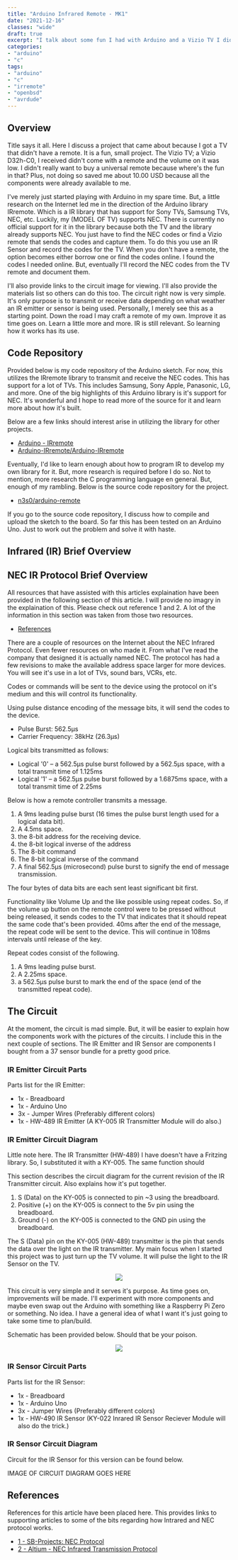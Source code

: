 ```yaml
---
title: "Arduino Infrared Remote - MK1"
date: "2021-12-16"
classes: "wide"
draft: true
excerpt: "I talk about some fun I had with Arduino and a Vizio TV I didn't have a remote for. Possible multi-part."
categories:
- "arduino"
- "c"
tags:
- "arduino"
- "c"
- "irremote"
- "openbsd"
- "avrdude"
---
```


## Overview

Title says it all. Here I discuss a project that came about because I got a TV that didn't have a
remote. It is a fun, small project. The Vizio TV; a Vizio D32h-C0, I received didn't come with a 
remote and the volume on it was low. I didn't really want to buy a universal remote because where's 
the fun in that? Plus, not doing so saved me about 10.00 USD because all the components were already 
available to me.

I've merely just started playing with Arduino in my spare time. But, a little research on the Internet
led me in the direction of the Arduino library IRremote. Which is a IR library that has support for
Sony TVs, Samsung TVs, NEC, etc. Luckily, my (MODEL OF TV) supports NEC. There is currently no official
support for it in the library because both the TV and the library already supports NEC. You just have
to find the NEC codes or find a Vizio remote that sends the codes and capture them. To do this you use
an IR Sensor and record the codes for the TV. When you don't have a remote, the option becomes either
borrow one or find the codes online. I found the codes I needed online. But, eventually I'll record the
NEC codes from the TV remote and document them.

I'll also provide links to the circuit image for viewing. I'll also provide the materials list so others
can do this too. The circuit right now is very simple. It's only purpose is to transmit or receive data
depending on what weather an IR emitter or sensor is being used. Personally, I merely see this as a starting
point. Down the road I may craft a remote of my own. Improve it as time goes on. Learn a little more and more.
IR is still relevant. So learning how it works has its use.

## Code Repository

Provided below is my code repository of the Arduino sketch. For now, this utilizes the IRremote library to
transmit and receive the NEC codes. This has support for a lot of TVs. This includes Samsung, Sony Apple,
Panasonic, LG, and more. One of the big highlights of this Arduino library is it's support for NEC. It's
wonderful and I hope to read more of the source for it and learn more about how it's built.

Below are a few links should interest arise in utilizing the library for other projects.

- [Arduino - IRremote](https://www.arduino.cc/reference/en/libraries/irremote/)
- [Arduino-IRremote/Arduino-IRremote](https://github.com/Arduino-IRremote/Arduino-IRremote)

Eventually, I'd like to learn enough about how to program IR to develop my own library for it. But, more
research is required before I do so. Not to mention, more research the C programming language en general.
But, enough of my rambling. Below is the source code repository for the project.

- [n3s0/arduino-remote](https://github.com/n3s0/arduino-remote)

If you go to the source code repository, I discuss how to compile and upload the sketch to the board.
So far this has been tested on an Arduino Uno. Just to work out the problem and solve it with haste.

## Infrared (IR) Brief Overview



## NEC IR Protocol Brief Overview

All resources that have assisted with this articles explaination have been provided in the following
section of this article. I will provide no imagry in the explaination of this. Please check out
reference 1 and 2. A lot of the information in this section was taken from those two resources.

- [References](#references)

There are a couple of resources on the Internet about the NEC Infrared Protocol. Even fewer resources on
who made it. From what I've read the company that designed it is actually named NEC. The protocol has had 
a few revisions to make the available address space larger for more devices. You will see it's use in a 
lot of TVs, sound bars, VCRs, etc.

Codes or commands will be sent to the device using the protocol on it's medium and this will control its
functionality.

Using pulse distance encoding of the message bits, it will send the codes to the device.

- Pulse Burst: 562.5µs
- Carrier Frequency: 38kHz (26.3µs)

Logical bits transmitted as follows:

- Logical '0' – a 562.5µs pulse burst followed by a 562.5µs space, with a total transmit time of 1.125ms
- Logical '1' – a 562.5µs pulse burst followed by a 1.6875ms space, with a total transmit time of 2.25ms

Below is how a remote controller transmits a message.

1. A 9ms leading pulse burst (16 times the pulse burst length used for a logical data bit).
2. A 4.5ms space.
3. the 8-bit address for the receiving device.
4. the 8-bit logical inverse of the address
5. The 8-bit command
6. The 8-bit logical inverse of the command
7. A final 562.5µs (microsecond) pulse burst to signify the end of message transmission.

The four bytes of data bits are each sent least significant bit first.

Functionality like Volume Up and the like possible using repeat codes. So, if the volume up button on
the remote control were to be pressed without being released, it sends codes to the TV that indicates
that it should repeat the same code that's been provided. 40ms after the end of the message, the repeat
code will be sent to the device. This will continue in 108ms intervals until release of the key.

Repeat codes consist of the following.

1. A 9ms leading pulse burst.
2. A 2.25ms space.
3. a 562.5µs pulse burst to mark the end of the space (end of the transmitted repeat code).

## The Circuit

At the moment, the circuit is mad simple. But, it will be easier to explain how the components work with
the pictures of the circuits. I include this in the next couple of sections. The IR Emitter and IR Sensor
are components I bought from a 37 sensor bundle for a pretty good price.

### IR Emitter Circuit Parts

Parts list for the IR Emitter:

- 1x - Breadboard
- 1x - Arduino Uno
- 3x - Jumper Wires (Preferably different colors)
- 1x - HW-489 IR Emitter (A KY-005 IR Transmitter Module will do also.)

### IR Emitter Circuit Diagram

Little note here. The IR Transmitter (HW-489) I have doesn't have a Fritzing library. So, I substituted
it with a KY-005. The same function should 

This section describes the circuit diagram for the current revision of the IR Transmitter circuit. Also
explains how it's put together.

1. S (Data) on the KY-005 is connected to pin ~3 using the breadboard.
2. Positive (+) on the KY-005 is connect to the 5v pin using the breadboard.
3. Ground (-) on the KY-005 is connected to the GND pin using the breadboard.

The S (Data) pin on the KY-005 (HW-489) transmitter is the pin that sends the data over the light on
the IR transmitter. My main focus when I started this project was to just turn up the TV volume. It
will pulse the light to the IR Sensor on the TV.

<p align="center">
  <img src="{{site.url}}/assets/img/arduino-tv-remote-mk1/IRRemote-MK1-Breadboard.png">
</p>

This circuit is very simple and it serves it's purpose. As time goes on, improvements will be made.
I'll experiment with more components and maybe even swap out the Arduino with something like a Raspberry Pi
Zero or something. No idea. I have a general idea of what I want it's just going to take some time to plan/build.

Schematic has been provided below. Should that be your poison.

<p align="center">
  <img src="{{site.url}}/assets/img/arduino-tv-remote-mk1/IRRemote-MK1-Schematic.png">
</p>

### IR Sensor Circuit Parts

Parts list for the IR Sensor:

- 1x - Breadboard
- 1x - Arduino Uno
- 3x - Jumper Wires (Preferably different colors)
- 1x - HW-490 IR Sensor (KY-022 Inrared IR Sensor Reciever Module will also do the trick.)

### IR Sensor Circuit Diagram

Circuit for the IR Sensor for this version can be found below.

IMAGE OF CIRCUIT DIAGRAM GOES HERE

## References

References for this article have been placed here. This provides links to supporting articles to some
of the bits regarding how Intrared and NEC protocol works.

- [1 - SB-Projects: NEC Protocol](https://www.sbprojects.net/knowledge/ir/nec.php)
- [2 - Altium - NEC Infrared Transmission Protocol](https://techdocs.altium.com/display/FPGA/NEC+Infrared+Transmission+Protocol)

